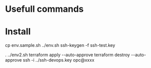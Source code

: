 # Usefull commands

# Install
cp env.sample.sh ../env.sh
ssh-keygen -f ssh-test.key

. ../env2.sh
terraform apply --auto-approve
terraform destroy --auto-approve
ssh -i ../ssh-devops.key opc@xxxx



